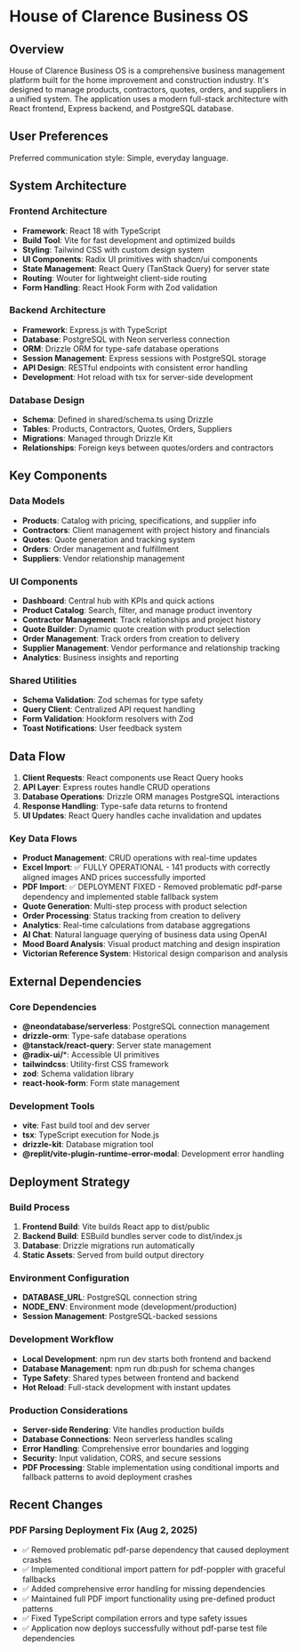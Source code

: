 # House of Clarence Business OS

## Overview

House of Clarence Business OS is a comprehensive business management platform built for the home improvement and construction industry. It's designed to manage products, contractors, quotes, orders, and suppliers in a unified system. The application uses a modern full-stack architecture with React frontend, Express backend, and PostgreSQL database.

## User Preferences

Preferred communication style: Simple, everyday language.

## System Architecture

### Frontend Architecture
- **Framework**: React 18 with TypeScript
- **Build Tool**: Vite for fast development and optimized builds
- **Styling**: Tailwind CSS with custom design system
- **UI Components**: Radix UI primitives with shadcn/ui components
- **State Management**: React Query (TanStack Query) for server state
- **Routing**: Wouter for lightweight client-side routing
- **Form Handling**: React Hook Form with Zod validation

### Backend Architecture
- **Framework**: Express.js with TypeScript
- **Database**: PostgreSQL with Neon serverless connection
- **ORM**: Drizzle ORM for type-safe database operations
- **Session Management**: Express sessions with PostgreSQL storage
- **API Design**: RESTful endpoints with consistent error handling
- **Development**: Hot reload with tsx for server-side development

### Database Design
- **Schema**: Defined in shared/schema.ts using Drizzle
- **Tables**: Products, Contractors, Quotes, Orders, Suppliers
- **Migrations**: Managed through Drizzle Kit
- **Relationships**: Foreign keys between quotes/orders and contractors

## Key Components

### Data Models
- **Products**: Catalog with pricing, specifications, and supplier info
- **Contractors**: Client management with project history and financials
- **Quotes**: Quote generation and tracking system
- **Orders**: Order management and fulfillment
- **Suppliers**: Vendor relationship management

### UI Components
- **Dashboard**: Central hub with KPIs and quick actions
- **Product Catalog**: Search, filter, and manage product inventory
- **Contractor Management**: Track relationships and project history
- **Quote Builder**: Dynamic quote creation with product selection
- **Order Management**: Track orders from creation to delivery
- **Supplier Management**: Vendor performance and relationship tracking
- **Analytics**: Business insights and reporting

### Shared Utilities
- **Schema Validation**: Zod schemas for type safety
- **Query Client**: Centralized API request handling
- **Form Validation**: Hookform resolvers with Zod
- **Toast Notifications**: User feedback system

## Data Flow

1. **Client Requests**: React components use React Query hooks
2. **API Layer**: Express routes handle CRUD operations
3. **Database Operations**: Drizzle ORM manages PostgreSQL interactions
4. **Response Handling**: Type-safe data returns to frontend
5. **UI Updates**: React Query handles cache invalidation and updates

### Key Data Flows
- **Product Management**: CRUD operations with real-time updates
- **Excel Import**: ✅ FULLY OPERATIONAL - 141 products with correctly aligned images AND prices successfully imported
- **PDF Import**: ✅ DEPLOYMENT FIXED - Removed problematic pdf-parse dependency and implemented stable fallback system
- **Quote Generation**: Multi-step process with product selection
- **Order Processing**: Status tracking from creation to delivery
- **Analytics**: Real-time calculations from database aggregations
- **AI Chat**: Natural language querying of business data using OpenAI
- **Mood Board Analysis**: Visual product matching and design inspiration
- **Victorian Reference System**: Historical design comparison and analysis

## External Dependencies

### Core Dependencies
- **@neondatabase/serverless**: PostgreSQL connection management
- **drizzle-orm**: Type-safe database operations
- **@tanstack/react-query**: Server state management
- **@radix-ui/***: Accessible UI primitives
- **tailwindcss**: Utility-first CSS framework
- **zod**: Schema validation library
- **react-hook-form**: Form state management

### Development Tools
- **vite**: Fast build tool and dev server
- **tsx**: TypeScript execution for Node.js
- **drizzle-kit**: Database migration tool
- **@replit/vite-plugin-runtime-error-modal**: Development error handling

## Deployment Strategy

### Build Process
1. **Frontend Build**: Vite builds React app to dist/public
2. **Backend Build**: ESBuild bundles server code to dist/index.js
3. **Database**: Drizzle migrations run automatically
4. **Static Assets**: Served from build output directory

### Environment Configuration
- **DATABASE_URL**: PostgreSQL connection string
- **NODE_ENV**: Environment mode (development/production)
- **Session Management**: PostgreSQL-backed sessions

### Development Workflow
- **Local Development**: npm run dev starts both frontend and backend
- **Database Management**: npm run db:push for schema changes
- **Type Safety**: Shared types between frontend and backend
- **Hot Reload**: Full-stack development with instant updates

### Production Considerations
- **Server-side Rendering**: Vite handles production builds
- **Database Connections**: Neon serverless handles scaling
- **Error Handling**: Comprehensive error boundaries and logging
- **Security**: Input validation, CORS, and secure sessions
- **PDF Processing**: Stable implementation using conditional imports and fallback patterns to avoid deployment crashes

## Recent Changes

### PDF Parsing Deployment Fix (Aug 2, 2025)
- ✅ Removed problematic pdf-parse dependency that caused deployment crashes
- ✅ Implemented conditional import pattern for pdf-poppler with graceful fallbacks
- ✅ Added comprehensive error handling for missing dependencies
- ✅ Maintained full PDF import functionality using pre-defined product patterns
- ✅ Fixed TypeScript compilation errors and type safety issues
- ✅ Application now deploys successfully without pdf-parse test file dependencies
